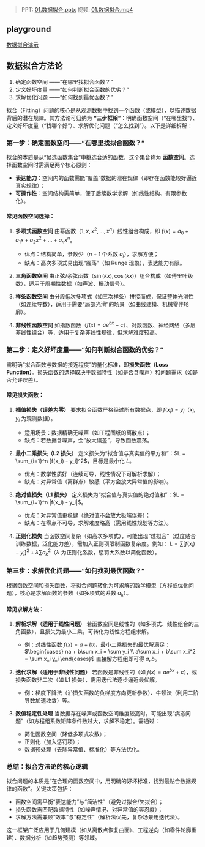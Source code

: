 > PPT: [01.数据拟合.pptx](http://staff.ustc.edu.cn/~lgliu/Courses/GAMES102_2020/PPT/GAMES102-1_DataFitting.pdf)
> 视频: [01.数据拟合.mp4](https://www.bilibili.com/video/BV1NA411E7Yr/?share_source=copy_web&vd_source=43929e1eb72edc92ccec94f51d8e77e7)

## playground

[数据拟合演示](./demo.html)

## 数据拟合方法论

1. 确定函数空间 ——“在哪里找拟合函数？”
2. 定义好坏度量 ——“如何判断拟合函数的优劣？”
3. 求解优化问题 ——“如何找到最优函数？”

拟合（Fitting）问题的核心是从观测数据中找到一个函数（或模型），以描述数据背后的潜在规律。其方法论可归纳为 **“三步框架”**：明确函数空间（“在哪里找”）、定义好坏度量（“找哪个好”）、求解优化问题（“怎么找到”）。以下是详细拆解：

### **第一步：确定函数空间——“在哪里找拟合函数？”**

拟合的本质是从“候选函数集合”中挑选合适的函数，这个集合称为 **函数空间**。选择函数空间时需满足两个核心原则：

- **表达能力**：空间内的函数需能“覆盖”数据的潜在规律（即存在函数能较好逼近真实规律）；
- **可操作性**：空间结构需简单，便于后续数学求解（如线性结构、有限参数化）。

#### 常见函数空间选择：

1. **多项式函数空间**
   由幂函数（$1, x, x^2, ..., x^n$）线性组合构成，即 $f(x) = a_0 + a_1x + a_2x^2 + ... + a_nx^n$。

   - 优点：结构简单，参数少（$n+1$ 个系数 $a_i$），求解方便；
   - 缺点：高次多项式易出现“震荡”（如 Runge 现象），表达能力有限。

2. **三角函数空间**
   由正弦/余弦函数（$\sin(kx), \cos(kx)$）组合构成（如傅里叶级数），适用于周期性数据（如声波、振动信号）。

3. **样条函数空间**
   由分段低次多项式（如三次样条）拼接而成，保证整体光滑性（如连续导数），适用于需要“局部光滑”的场景（如曲线建模、机械零件轮廓）。

4. **非线性函数空间**
   如指数函数（$f(x) = ae^{bx}+c$）、对数函数、神经网络（多层非线性组合）等，适用于复杂非线性规律，但求解难度较高。

### **第二步：定义好坏度量——“如何判断拟合函数的优劣？”**

需明确“拟合函数与数据的接近程度”的量化标准，即**损失函数（Loss Function）**。损失函数的选择取决于数据特性（如是否含噪声）和问题需求（如是否允许误差）。

#### 常见损失函数：

1. **插值损失（误差为零）**
   要求拟合函数严格经过所有数据点，即 $f(x_i) = y_i$（$x_i, y_i$ 为观测数据）。

   - 适用场景：数据精确无噪声（如工程图纸的离散点）；
   - 缺点：若数据含噪声，会“放大误差”，导致函数震荡。

2. **最小二乘损失（L2 损失）**
   定义损失为“拟合值与真实值的平方和”：$L = \sum_{i=1}^n [f(x_i) - y_i]^2$，目标是最小化 $L$。

   - 优点：数学性质好（连续可导，线性情况下可解析求解）；
   - 缺点：对异常值（离群点）敏感（平方会放大异常值的影响）。

3. **绝对值损失（L1 损失）**
   定义损失为“拟合值与真实值的绝对值和”：$L = \sum_{i=1}^n |f(x_i) - y_i|$。

   - 优点：对异常值更稳健（绝对值不会放大极端误差）；
   - 缺点：在零点不可导，求解难度略高（需用线性规划等方法）。

4. **正则化损失**
   当函数空间复杂（如高次多项式），可能出现“过拟合”（过度贴合训练数据，泛化能力差），需加入正则项限制函数复杂度。例如：
   $L = \sum [f(x_i) - y_i]^2 + \lambda \sum a_k^2$（$\lambda$ 为正则化系数，惩罚大系数以简化函数）。

### **第三步：求解优化问题——“如何找到最优函数？”**

根据函数空间和损失函数，将拟合问题转化为可求解的数学模型（方程或优化问题），核心是求解函数的参数（如多项式的系数 $a_k$）。

#### 常见求解方法：

1. **解析求解（适用于线性问题）**
   若函数空间是线性的（如多项式、线性组合的三角函数），且损失为最小二乘，可转化为线性方程组求解。

   - 例：对线性函数 $f(x) = a + bx$，最小二乘损失的最优解满足：
     $\begin{cases}
     na + b\sum x_i = \sum y_i \\
     a\sum x_i + b\sum x_i^2 = \sum x_i y_i
     \end{cases}$
     直接解方程组即可得 $a, b$。

2. **迭代求解（适用于非线性问题）**
   若函数是非线性的（如 $f(x) = ae^{bx} + c$），或损失函数非二次（如 L1 损失），需用迭代法逐步逼近最优解。

   - 例：梯度下降法（沿损失函数的负梯度方向更新参数）、牛顿法（利用二阶导数加速收敛）等。

3. **数值稳定性处理**
   当数据存在噪声或函数空间维度较高时，可能出现“病态问题”（如方程组系数矩阵条件数过大，求解不稳定）。需通过：
   - 简化函数空间（降低多项式次数）；
   - 正则化（加入惩罚项）；
   - 数据预处理（去除异常值、标准化）等方法优化。

### **总结：拟合方法论的核心逻辑**

拟合问题的本质是“在合理的函数空间中，用明确的好坏标准，找到最贴合数据规律的函数”。关键决策包括：

- 函数空间需平衡“表达能力”与“简洁性”（避免过拟合/欠拟合）；
- 损失函数需匹配数据特性（如噪声情况、对异常值的容忍度）；
- 求解方法需兼顾“效率”与“稳定性”（解析法优先，复杂场景用迭代法）。

这一框架广泛应用于几何建模（如从离散点恢复曲面）、工程逆向（如零件轮廓重建）、数据分析（如趋势预测）等领域。
